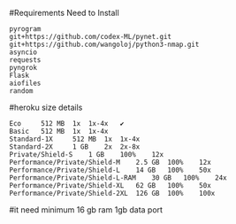 #Requirements Need to Install
```
pyrogram
git+https://github.com/codex-ML/pynet.git
git+https://github.com/wangoloj/python3-nmap.git
asyncio
requests
pyngrok
Flask
aiofiles
random
```

#heroku size details 
```
Eco 	512 MB 	1x 	1x-4x 	✔
Basic 	512 MB 	1x 	1x-4x 	
Standard-1X 	512 MB 	1x 	1x-4x 	
Standard-2X 	1 GB 	2x 	2x-8x 	
Private/Shield-S 	1 GB 	100% 	12x 	
Performance/Private/Shield-M 	2.5 GB 	100% 	12x 	
Performance/Private/Shield-L 	14 GB 	100% 	50x 	
Performance/Private/Shield-L-RAM 	30 GB 	100% 	24x 	
Performance/Private/Shield-XL 	62 GB 	100% 	50x 	
Performance/Private/Shield-2XL 	126 GB 	100% 	100x
```

#it need minimum 16 gb ram 1gb data port 
